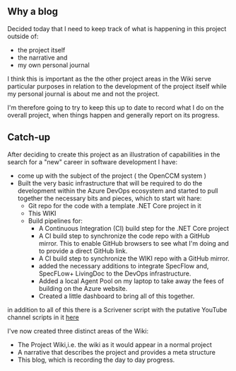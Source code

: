 ## Why a blog
Decided today that I need to keep track of what is happening in this project outside of:

- the project itself
- the narrative and
- my own personal journal

I think this is important as the the other project areas in the Wiki serve particular purposes in relation to the development of the project itself while my personal journal is about me and not the project. 

I'm therefore going to try to keep this up to date to record what I do on the overall project, when things happen and generally report on its progress. 

## Catch-up

After deciding to create this project as an illustration of capabilities in the search for a "new" career in software development I have:

- come up with the subject of the project ( the OpenCCM system )
- Built the very basic infrastructure that will be required to do the development within the Azure DevOps ecosystem and started to pull together the necessary bits and pieces, which to start wit hare:
  - Git repo for the code with a template .NET Core project in it
  - This WIKI
  - Build pipelines for:
    - A Continuous Integration (CI) build step for the .NET Core project
    - A CI build step to synchronize the code repo with a GitHub mirror. This to enable GitHub browsers to see what I'm doing and to provide a direct GitHub link.
    - A CI build step to synchronize the WIKI repo with a GitHub mirror. 
    - added the necessary additions to integrate SpecFlow and, SpecFLow+ LivingDoc to the DevOps infrastructure.
    - Added a local Agent Pool on my laptop to take away the fees of building on the Azure website.
    - Created a little dashboard to bring all of this together.

in addition to all of this there is a Scrivener script with the putative YouTube channel scripts in it [here](https://www.dropbox.com/sh/2ae6ou1xy23qs7i/AADYRudunaoeXZG-_1tAAlOxa?dl=0)

I've now created three distinct areas of the Wiki:
- The Project Wiki,i.e. the wiki as it would appear in a normal project
- A narrative that describes the project and provides a meta structure
- This blog, which is recording the day to day progress.


